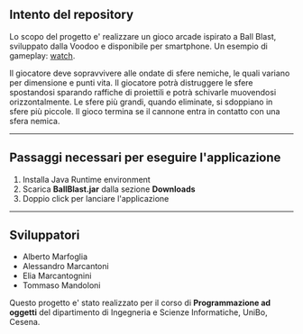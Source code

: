 ## Intento del repository 

Lo scopo del progetto e' realizzare un gioco arcade ispirato a Ball Blast, sviluppato dalla Voodoo e disponibile per smartphone. Un esempio di gameplay: [watch](https://www.youtube.com/watch?v=vyVFkBUYbBE).

Il giocatore deve sopravvivere alle ondate di sfere nemiche, le quali variano per dimensione e punti vita. Il giocatore potrà distruggere le sfere spostandosi sparando raffiche di proiettili e potrà schivarle muovendosi orizzontalmente. Le sfere più grandi, quando eliminate, si sdoppiano in sfere più piccole. Il gioco termina se il cannone entra in contatto con una sfera nemica.

---

## Passaggi necessari per eseguire l'applicazione 

1. Installa Java Runtime environment 
2. Scarica **BallBlast.jar** dalla sezione **Downloads**
3. Doppio click per lanciare l'applicazione

---

## Sviluppatori

* Alberto Marfoglia
* Alessandro Marcantoni
* Elia Marcantognini
* Tommaso Mandoloni

Questo progetto e' stato realizzato per il corso di **Programmazione ad oggetti** del dipartimento di Ingegneria e Scienze Informatiche, UniBo, Cesena.
